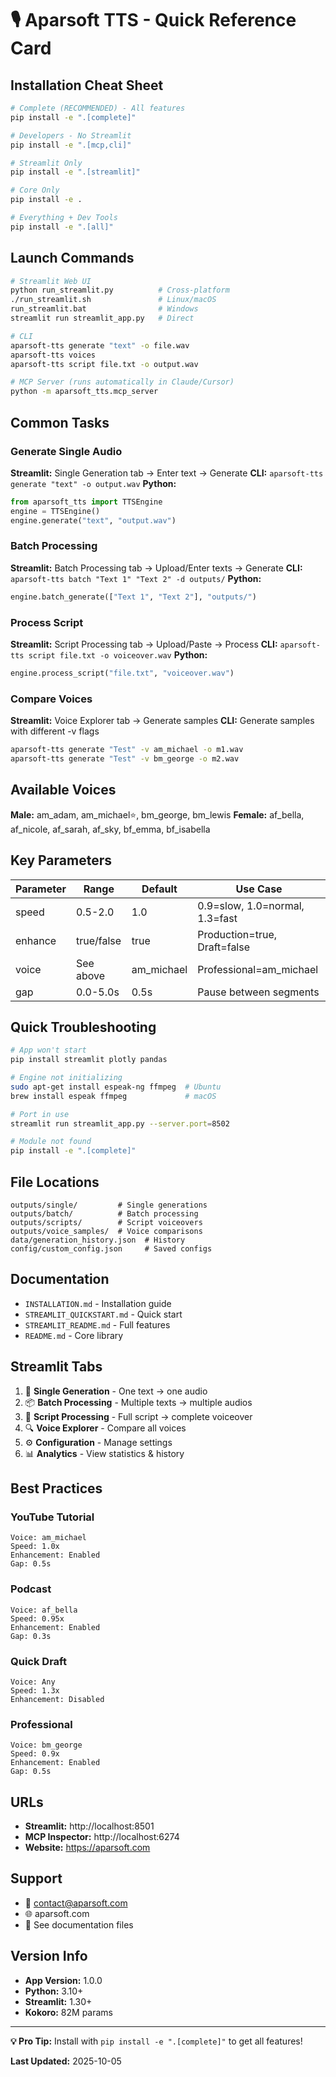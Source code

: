 # 🎙️ Aparsoft TTS - Quick Reference Card

## Installation Cheat Sheet

```bash
# Complete (RECOMMENDED) - All features
pip install -e ".[complete]"

# Developers - No Streamlit
pip install -e ".[mcp,cli]"

# Streamlit Only
pip install -e ".[streamlit]"

# Core Only
pip install -e .

# Everything + Dev Tools
pip install -e ".[all]"
```

## Launch Commands

```bash
# Streamlit Web UI
python run_streamlit.py          # Cross-platform
./run_streamlit.sh               # Linux/macOS
run_streamlit.bat                # Windows
streamlit run streamlit_app.py   # Direct

# CLI
aparsoft-tts generate "text" -o file.wav
aparsoft-tts voices
aparsoft-tts script file.txt -o output.wav

# MCP Server (runs automatically in Claude/Cursor)
python -m aparsoft_tts.mcp_server
```

## Common Tasks

### Generate Single Audio
**Streamlit:** Single Generation tab → Enter text → Generate
**CLI:** `aparsoft-tts generate "text" -o output.wav`
**Python:**
```python
from aparsoft_tts import TTSEngine
engine = TTSEngine()
engine.generate("text", "output.wav")
```

### Batch Processing
**Streamlit:** Batch Processing tab → Upload/Enter texts → Generate
**CLI:** `aparsoft-tts batch "Text 1" "Text 2" -d outputs/`
**Python:**
```python
engine.batch_generate(["Text 1", "Text 2"], "outputs/")
```

### Process Script
**Streamlit:** Script Processing tab → Upload/Paste → Process
**CLI:** `aparsoft-tts script file.txt -o voiceover.wav`
**Python:**
```python
engine.process_script("file.txt", "voiceover.wav")
```

### Compare Voices
**Streamlit:** Voice Explorer tab → Generate samples
**CLI:** Generate samples with different -v flags
```bash
aparsoft-tts generate "Test" -v am_michael -o m1.wav
aparsoft-tts generate "Test" -v bm_george -o m2.wav
```

## Available Voices

**Male:** am_adam, am_michael⭐, bm_george, bm_lewis
**Female:** af_bella, af_nicole, af_sarah, af_sky, bf_emma, bf_isabella

## Key Parameters

| Parameter | Range | Default | Use Case |
|-----------|-------|---------|----------|
| speed | 0.5-2.0 | 1.0 | 0.9=slow, 1.0=normal, 1.3=fast |
| enhance | true/false | true | Production=true, Draft=false |
| voice | See above | am_michael | Professional=am_michael |
| gap | 0.0-5.0s | 0.5s | Pause between segments |

## Quick Troubleshooting

```bash
# App won't start
pip install streamlit plotly pandas

# Engine not initializing
sudo apt-get install espeak-ng ffmpeg  # Ubuntu
brew install espeak ffmpeg             # macOS

# Port in use
streamlit run streamlit_app.py --server.port=8502

# Module not found
pip install -e ".[complete]"
```

## File Locations

```
outputs/single/         # Single generations
outputs/batch/          # Batch processing
outputs/scripts/        # Script voiceovers
outputs/voice_samples/  # Voice comparisons
data/generation_history.json  # History
config/custom_config.json     # Saved configs
```

## Documentation

- `INSTALLATION.md` - Installation guide
- `STREAMLIT_QUICKSTART.md` - Quick start
- `STREAMLIT_README.md` - Full features
- `README.md` - Core library

## Streamlit Tabs

1. 🎯 **Single Generation** - One text → one audio
2. 📦 **Batch Processing** - Multiple texts → multiple audios
3. 📄 **Script Processing** - Full script → complete voiceover
4. 🔍 **Voice Explorer** - Compare all voices
5. ⚙️ **Configuration** - Manage settings
6. 📊 **Analytics** - View statistics & history

## Best Practices

### YouTube Tutorial
```
Voice: am_michael
Speed: 1.0x
Enhancement: Enabled
Gap: 0.5s
```

### Podcast
```
Voice: af_bella
Speed: 0.95x
Enhancement: Enabled
Gap: 0.3s
```

### Quick Draft
```
Voice: Any
Speed: 1.3x
Enhancement: Disabled
```

### Professional
```
Voice: bm_george
Speed: 0.9x
Enhancement: Enabled
Gap: 0.5s
```

## URLs

- **Streamlit:** http://localhost:8501
- **MCP Inspector:** http://localhost:6274
- **Website:** https://aparsoft.com

## Support

- 📧 contact@aparsoft.com
- 🌐 aparsoft.com
- 📖 See documentation files

## Version Info

- **App Version:** 1.0.0
- **Python:** 3.10+
- **Streamlit:** 1.30+
- **Kokoro:** 82M params

---

**💡 Pro Tip:** Install with `pip install -e ".[complete]"` to get all features!

**Last Updated:** 2025-10-05
